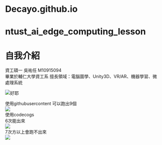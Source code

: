 # Decayo.github.io

# ntust_ai_edge_computing_lesson
# 自我介紹

資工碩一 吳祐任 M10915094  
畢業於輔仁大學資工系
擅長領域：電腦圖學、Unity3D、VR/AR、機器學習、微處理系統


![好耶](https://github.com/Decayo/Decayo.github.io/blob/main/GOODYEAH.jfif7 "Logo 標題文字 1")


使用githubusercontent
可以跑出9個  
<img src="https://render.githubusercontent.com/render/math?math=\Huge %2B\angle+ye^{e^{e^{e^{e^{e^{e^{e^{e+\cdots}}}}}}}}">  
使用codecogs  
6次能出來  
![](https://latex.codecogs.com/svg.latex?\Large&space;ye^{e^{e^{e^{e^{e}}}}})  
7次方以上會跑不出來  
![](https://latex.codecogs.com/svg.latex?\Large&space;y=e^{e^{e^{e^{e^{e^{e}}}}})
